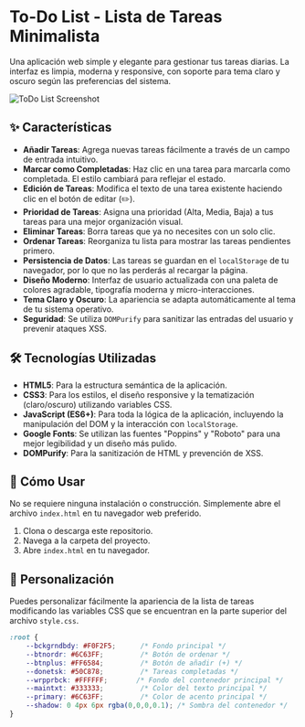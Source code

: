 # To-Do List - Lista de Tareas Minimalista

Una aplicación web simple y elegante para gestionar tus tareas diarias. La interfaz es limpia, moderna y responsive, con soporte para tema claro y oscuro según las preferencias del sistema.

![ToDo List Screenshot](https://github.com/user-attachments/assets/966b9ee4-98ff-4680-808a-53c5bc6866a1)

## ✨ Características

- **Añadir Tareas**: Agrega nuevas tareas fácilmente a través de un campo de entrada intuitivo.
- **Marcar como Completadas**: Haz clic en una tarea para marcarla como completada. El estilo cambiará para reflejar el estado.
- **Edición de Tareas**: Modifica el texto de una tarea existente haciendo clic en el botón de editar (✏️).
- **Prioridad de Tareas**: Asigna una prioridad (Alta, Media, Baja) a tus tareas para una mejor organización visual.
- **Eliminar Tareas**: Borra tareas que ya no necesites con un solo clic.
- **Ordenar Tareas**: Reorganiza tu lista para mostrar las tareas pendientes primero.
- **Persistencia de Datos**: Las tareas se guardan en el `localStorage` de tu navegador, por lo que no las perderás al recargar la página.
- **Diseño Moderno**: Interfaz de usuario actualizada con una paleta de colores agradable, tipografía moderna y micro-interacciones.
- **Tema Claro y Oscuro**: La apariencia se adapta automáticamente al tema de tu sistema operativo.
- **Seguridad**: Se utiliza `DOMPurify` para sanitizar las entradas del usuario y prevenir ataques XSS.

## 🛠️ Tecnologías Utilizadas

- **HTML5**: Para la estructura semántica de la aplicación.
- **CSS3**: Para los estilos, el diseño responsive y la tematización (claro/oscuro) utilizando variables CSS.
- **JavaScript (ES6+)**: Para toda la lógica de la aplicación, incluyendo la manipulación del DOM y la interacción con `localStorage`.
- **Google Fonts**: Se utilizan las fuentes "Poppins" y "Roboto" para una mejor legibilidad y un diseño más pulido.
- **DOMPurify**: Para la sanitización de HTML y prevención de XSS.

## 🚀 Cómo Usar

No se requiere ninguna instalación o construcción. Simplemente abre el archivo `index.html` en tu navegador web preferido.

1.  Clona o descarga este repositorio.
2.  Navega a la carpeta del proyecto.
3.  Abre `index.html` en tu navegador.

## 🎨 Personalización

Puedes personalizar fácilmente la apariencia de la lista de tareas modificando las variables CSS que se encuentran en la parte superior del archivo `style.css`.

```css
:root {
    --bckgrndbdy: #F0F2F5;      /* Fondo principal */
    --btnordr: #6C63FF;         /* Botón de ordenar */
    --btnplus: #FF6584;         /* Botón de añadir (+) */
    --donetsk: #50C878;         /* Tareas completadas */
    --wrpprbck: #FFFFFF;       /* Fondo del contenedor principal */
    --maintxt: #333333;         /* Color del texto principal */
    --primary: #6C63FF;         /* Color de acento principal */
    --shadow: 0 4px 6px rgba(0,0,0,0.1); /* Sombra del contenedor */
}
```

